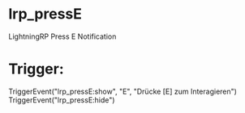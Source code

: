 # lrp_pressE
LightningRP Press E Notification

# Trigger:

TriggerEvent("lrp_pressE:show", "E", "Drücke [E] zum Interagieren")
<br>
TriggerEvent("lrp_pressE:hide")
